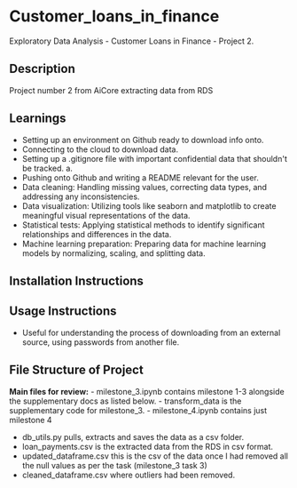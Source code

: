 # Customer_loans_in_finance
Exploratory Data Analysis - Customer Loans in Finance - Project 2.

## Description 
Project number 2 from AiCore extracting data from RDS

## Learnings
- Setting up an environment on Github ready to download info onto.
- Connecting to the cloud to download data.
- Setting up a .gitignore file with important confidential data that shouldn't be tracked. a.
- Pushing onto Github and writing a README relevant for the user.
- Data cleaning: Handling missing values, correcting data types, and addressing any inconsistencies.
- Data visualization: Utilizing tools like seaborn and matplotlib to create meaningful visual representations of the data.
- Statistical tests: Applying statistical methods to identify significant relationships and differences in the data.
- Machine learning preparation: Preparing data for machine learning models by normalizing, scaling, and splitting data.


## Installation Instructions

## Usage Instructions
- Useful for understanding the process of downloading from an external source, using passwords from another file.

## File Structure of Project
**Main files for review:**
    - milestone_3.ipynb contains milestone 1-3 alongside the supplementary docs as listed below.
    - transform_data is the supplementary code for milestone_3.
    - milestone_4.ipynb contains just milestone 4
- db_utils.py pulls, extracts and saves the data as a csv folder.
- loan_payments.csv is the extracted data from the RDS in csv format.
- updated_dataframe.csv this is the csv of the data once I had removed all the null values as per the task (milestone_3 task 3)
- cleaned_dataframe.csv where outliers had been removed.